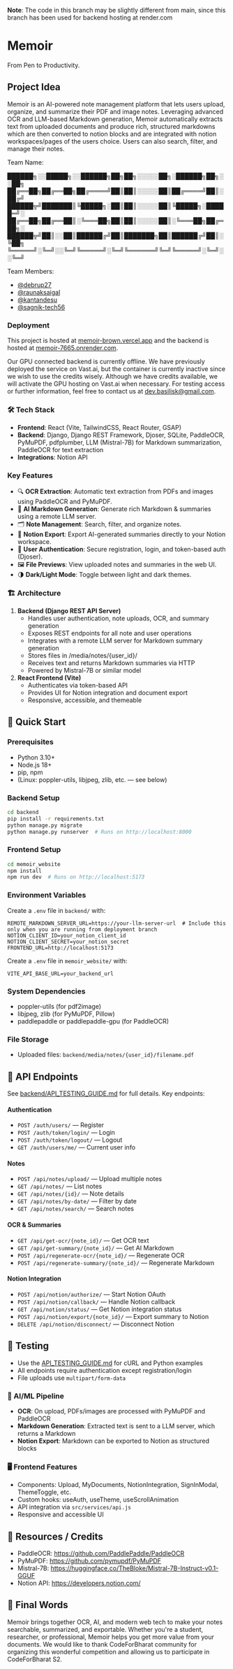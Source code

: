 **Note**: The code in this branch may be slightly different from main, since this branch has been used for backend hosting at render.com

# Memoir
From Pen to Productivity.

## Project Idea
Memoir is an AI-powered note management platform that lets users upload, organize, and summarize their PDF and image notes. Leveraging advanced OCR and LLM-based Markdown generation, Memoir automatically extracts text from uploaded documents and produce rich, structured markdowns which are then converted to notion blocks and are integrated with notion workspaces/pages of the users choice. Users can also search, filter, and manage their notes.

Team Name:

██████╗░░█████╗░░██████╗██╗██╗░░░░░██╗░██████╗██╗░░██╗
██╔══██╗██╔══██╗██╔════╝██║██║░░░░░██║██╔════╝██║░██╔╝
██████╦╝███████║╚█████╗░██║██║░░░░░██║╚█████╗░█████═╝░
██╔══██╗██╔══██║░╚═══██╗██║██║░░░░░██║░╚═══██╗██╔═██╗░
██████╦╝██║░░██║██████╔╝██║███████╗██║██████╔╝██║░╚██╗
╚═════╝░╚═╝░░╚═╝╚═════╝░╚═╝╚══════╝╚═╝╚═════╝░╚═╝░░╚═╝

Team Members:
- [@debrup27](https://github.com/debrup27)
- [@raunaksaigal](https://github.com/raunaksaigal)
- [@kantandesu](https://github.com/kantandesu)
- [@sagnik-tech56](https://github.com/sagnik-tech56)

### Deployment
This project is hosted at [memoir-brown.vercel.app](https://memoir-brown.vercel.app) and the backend is hosted at [memoir-7665.onrender.com](https://memoir-7665.onrender.com/).

Our GPU connected backend is currently offline. We have previously deployed the service on Vast.ai, but the container is currently inactive since we wish to use the credits wisely. Although we have credits available, we will activate the GPU hosting on Vast.ai when necessary. For testing access or further information, feel free to contact us at dev.basilisk@gmail.com.

### 🛠️ Tech Stack
 - **Frontend**: React (Vite, TailwindCSS, React Router, GSAP)
 - **Backend**: Django, Django REST Framework, Djoser, SQLite, PaddleOCR, PyMuPDF, pdfplumber, LLM (Mistral-7B) for Markdown summarization, PaddleOCR for text extraction
 - **Integrations**: Notion API

### Key Features
- 🔍 **OCR Extraction**: Automatic text extraction from PDFs and images using PaddleOCR and PyMuPDF.
- 🧠 **AI Markdown Generation**: Generate rich Markdown & summaries using a remote LLM server.
- 🗂️ **Note Management**: Search, filter, and organize notes.
- 🔗 **Notion Export**: Export AI-generated summaries directly to your Notion workspace.
- 👤 **User Authentication**: Secure registration, login, and token-based auth (Djoser).
- 🖼️ **File Previews**: View uploaded notes and summaries in the web UI.
- 🌗 **Dark/Light Mode**: Toggle between light and dark themes.

### 🏗️ Architecture
1. **Backend (Django REST API Server)**
   - Handles user authentication, note uploads, OCR, and summary generation
   - Exposes REST endpoints for all note and user operations
   - Integrates with a remote LLM server for Markdown summary generation
   - Stores files in /media/notes/{user_id}/
   - Receives text and returns Markdown summaries via HTTP
   - Powered by Mistral-7B or similar model
2. **React Frontend (Vite)**
   - Authenticates via token-based API
   - Provides UI for Notion integration and document export
   - Responsive, accessible, and themeable

## 🚀 Quick Start
### Prerequisites
- Python 3.10+
- Node.js 18+
- pip, npm
- (Linux: poppler-utils, libjpeg, zlib, etc. — see below)

### Backend Setup
```bash
cd backend
pip install -r requirements.txt
python manage.py migrate
python manage.py runserver  # Runs on http://localhost:8000
```

### Frontend Setup
```bash
cd memoir_website
npm install
npm run dev  # Runs on http://localhost:5173
```

### Environment Variables
Create a `.env` file in `backend/` with:
```
REMOTE_MARKDOWN_SERVER_URL=https://your-llm-server-url  # Include this only when you are running from deployment branch
NOTION_CLIENT_ID=your_notion_client_id
NOTION_CLIENT_SECRET=your_notion_secret
FRONTEND_URL=http://localhost:5173
```

Create a `.env` file in `memoir_website/` with:
```
VITE_API_BASE_URL=your_backend_url
```

### System Dependencies
- poppler-utils (for pdf2image)
- libjpeg, zlib (for PyMuPDF, Pillow)
- paddlepaddle or paddlepaddle-gpu (for PaddleOCR)

### File Storage
- Uploaded files: `backend/media/notes/{user_id}/filename.pdf`

## 📡 API Endpoints
See [backend/API_TESTING_GUIDE.md](backend/API_TESTING_GUIDE.md) for full details. Key endpoints:

#### Authentication
- `POST /auth/users/` — Register
- `POST /auth/token/login/` — Login
- `POST /auth/token/logout/` — Logout
- `GET /auth/users/me/` — Current user info

#### Notes
- `POST /api/notes/upload/` — Upload multiple notes
- `GET /api/notes/` — List notes
- `GET /api/notes/{id}/` — Note details
- `GET /api/notes/by-date/` — Filter by date
- `GET /api/notes/search/` — Search notes

#### OCR & Summaries
- `GET /api/get-ocr/{note_id}/` — Get OCR text
- `GET /api/get-summary/{note_id}/` — Get AI Markdown
- `POST /api/regenerate-ocr/{note_id}/` — Regenerate OCR
- `POST /api/regenerate-summary/{note_id}/` — Regenerate Markdown

#### Notion Integration
- `POST /api/notion/authorize/` — Start Notion OAuth
- `POST /api/notion/callback/` — Handle Notion callback
- `GET /api/notion/status/` — Get Notion integration status
- `POST /api/notion/export/{note_id}/` — Export summary to Notion
- `DELETE /api/notion/disconnect/` — Disconnect Notion

## 🧪 Testing
- Use the [API_TESTING_GUIDE.md](backend/API_TESTING_GUIDE.md) for cURL and Python examples
- All endpoints require authentication except registration/login
- File uploads use `multipart/form-data`

### 🧠 AI/ML Pipeline
- **OCR**: On upload, PDFs/images are processed with PyMuPDF and PaddleOCR
- **Markdown Generation**: Extracted text is sent to a LLM server, which returns a Markdown
- **Notion Export**: Markdown can be exported to Notion as structured blocks

### 🖥️ Frontend Features
- Components: Upload, MyDocuments, NotionIntegration, SignInModal, ThemeToggle, etc.
- Custom hooks: useAuth, useTheme, useScrollAnimation
- API integration via `src/services/api.js`
- Responsive and accessible UI

## 📎 Resources / Credits
- PaddleOCR: https://github.com/PaddlePaddle/PaddleOCR
- PyMuPDF: https://github.com/pymupdf/PyMuPDF
- Mistral-7B: https://huggingface.co/TheBloke/Mistral-7B-Instruct-v0.1-GGUF
- Notion API: https://developers.notion.com/

## 🏁 Final Words
Memoir brings together OCR, AI, and modern web tech to make your notes searchable, summarized, and exportable. Whether you're a student, researcher, or professional, Memoir helps you get more value from your documents. We would like to thank CodeForBharat community for organizing this wonderful competition and allowing us to participate in CodeForBharat S2.
